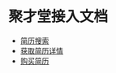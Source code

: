 # 聚才堂接入文档

* [简历搜索](https://github.com/huoyanyun/jucaitang/wiki/%E7%AE%80%E5%8E%86%E6%90%9C%E7%B4%A2)
* [获取简历详情](https://github.com/huoyanyun/jucaitang/wiki/%E8%8E%B7%E5%8F%96%E7%AE%80%E5%8E%86%E8%AF%A6%E6%83%85)
* [购买简历](https://github.com/huoyanyun/jucaitang/wiki/%E8%B4%AD%E4%B9%B0%E7%AE%80%E5%8E%86)
